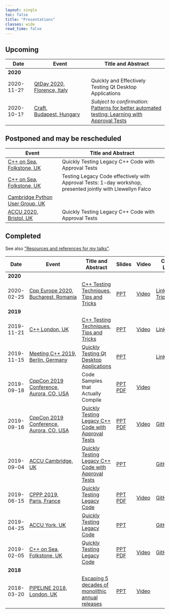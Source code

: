 ```yaml
---
layout: single
toc: false
title: "Presentations"
classes: wide
read_time: false
---
```


## Upcoming

| Date  | Event | Title and Abstract |
| ----- | ----- | ------------------ |
| **2020** | &nbsp; | &nbsp; |
| <span class="text-tabular-dates">2020-11-2?</span> | [QtDay 2020, Florence,&nbsp;Italy](https://www.qtday.it/) | Quickly and Effectively Testing Qt Desktop Applications |
| <span class="text-tabular-dates">2020-10-1?</span> | [Craft, Budapest,&nbsp;Hungary](https://craft-conf.com) | _Subject to confirmation:_<br>[Patterns for better automated testing: Learning with Approval Tests](https://craft-conf.com/speaker/ClareMacrae) |

## Postponed and may be rescheduled

| Event | Title and Abstract |
| ----- | ------------------ |
| [C++ on Sea, Folkstone,&nbsp;UK](https://cpponsea.uk/) | Quickly Testing Legacy C++ Code with Approval Tests |
| [C++ on Sea, Folkstone,&nbsp;UK](https://cpponsea.uk/) | Testing Legacy Code effectively with Approval Tests: 1-day workshop, presented jointly with Llewellyn Falco |
| [Cambridge Python User Group, UK](https://www.meetup.com/CamPUG/) | &nbsp; |
| [ACCU 2020, Bristol,&nbsp;UK](https://conference.accu.org/) | Quickly Testing Legacy C++ Code with Approval Tests |

## Completed

See also ["Resources and references for my talks"](https://github.com/claremacrae/talks).

| Date  | Event | Title and Abstract | Slides  | Video | Code / Links |
| ----- | ----- | ------------------ | ------- | ----- | ------------ |
| **2020** | &nbsp; | &nbsp; | &nbsp; | &nbsp; | &nbsp; |
| <span class="text-tabular-dates">2020-02-25</span> | [Cpp Europe 2020, Bucharest,&nbsp;Romania](https://cppeurope.com) | [C++ Testing Techniques, Tips and Tricks](https://cppeurope.com/sessions/cpp-testing-techniques-tips-and-tricks/) | [PPT](https://www.slideshare.net/ClareMacrae/cpp-testing-techniques-tips-and-tricks-cpp-europe) | [Video](https://www.youtube.com/watch?v=-5N-u34L7wo&list=PLKkbEnCSP7sek-bn-Ae-b16aa7y_mc2EH&index=10&t=0s) | [Links](https://github.com/claremacrae/talks/blob/master/Cpp_Testing_Techniques_Tips_and_Tricks.md#top) <br> [Trip&nbsp;Report](/blog/2020/03/cppeurope-2020) |
| **2019** | &nbsp; | &nbsp; | &nbsp; | &nbsp; | &nbsp; |
| <span class="text-tabular-dates">2019-11-21</span> | [C++ London, UK](https://www.meetup.com/CppLondon/) | [C++ Testing Techniques, Tips and Tricks](https://www.meetup.com/CppLondon/events/265146936/) | [PPT](https://www.slideshare.net/ClareMacrae/c-testing-techniques-tips-and-tricks-c-london) | [Video](https://www.youtube.com/watch?v=j3prZoR8c_c) | [Links](https://github.com/claremacrae/talks/blob/master/Cpp_Testing_Techniques_Tips_and_Tricks.md#top) |
| <span class="text-tabular-dates">2019-11-15</span> | [Meeting C++ 2019, Berlin,&nbsp;Germany](https://meetingcpp.com/2019/) | [Quickly Testing Qt Desktop Applications](https://meetingcpp.com/2019/Talks/items/Quickly_Testing_Qt_Desktop_Applications.html) | [PPT](https://www.slideshare.net/ClareMacrae/quickly-testing-qt-desktop-applications) | &nbsp; | [Links](https://github.com/claremacrae/talks/blob/master/Quickly_Testing_Qt_Desktop_Applications.md#top) |
| <span class="text-tabular-dates">2019-09-18</span> | [CppCon 2019 Conference, Aurora,&nbsp;CO,&nbsp;USA](https://cppcon.org/) | Code Samples that Actually Compile |  [PPT](https://www.slideshare.net/ClareMacrae/code-samples-that-actually-compile-clare-macrae-179736904) [PDF](https://github.com/CppCon/CppCon2019/raw/master/Lightning%20Talks%20and%20Lunch%20Sessions/code_samples_that_actually_compile/code_samples_that_actually_compile__clare_macrae__cppcon_2019.pdf) | [Video](https://www.youtube.com/watch?v=8mkHhwGkbXg) | &nbsp; |
| <span class="text-tabular-dates">2019-09-16</span> | [CppCon 2019 Conference, Aurora,&nbsp;CO,&nbsp;USA](https://cppcon.org/) | [Quickly Testing Legacy C++ Code with Approval Tests](https://cppcon2019.sched.com/event/Sfdj/quickly-testing-legacy-c-code-with-approval-tests) | [PPT](https://www.slideshare.net/ClareMacrae/quickly-testing-legacy-c-code-with-approval-tests) [PDF](https://github.com/CppCon/CppCon2019/tree/master/Presentations/quickly_testing_legacy_cpp_code_with_approval_tests) | [Video](https://www.youtube.com/watch?v=3GZHvcdq32s) | [GitHub](https://github.com/claremacrae/ApprovalTests.cpp.Demos/tree/2019-09-cppcon) |
| <span class="text-tabular-dates">2019-09-04</span> | [ACCU Cambridge, UK](https://www.meetup.com/ACCU-Cambridge/) | [Quickly Testing Legacy C++ Code with Approval Tests](https://www.meetup.com/ACCU-Cambridge/events/262761572/) | [PPT](https://www.slideshare.net/ClareMacrae/quickly-testing-legacy-cpp-code-accu-cam-2019) | &nbsp; | [GitHub](https://github.com/claremacrae/ApprovalTests.cpp.Demos/tree/2019-09-accu-cambridge) |
| <span class="text-tabular-dates">2019-06-15</span> | [CPPP 2019, Paris,&nbsp;France](https://cppp.fr/) | [Quickly Testing Legacy Code](https://cppp.fr/index.php?L=0&id=20#talk.ClareMacrae) | [PPT](https://www.slideshare.net/ClareMacrae/quickly-testing-legacy-code-cpppfr-2019-clare-macrae) [PDF](https://github.com/cppp-france/CPPP-19/tree/master/quickly_testing_legacy_code-Clare_Macrae) | [Video](https://www.youtube.com/watch?v=JnoNTc-BmB8) | [GitHub](https://github.com/claremacrae/cppp2019) |
| <span class="text-tabular-dates">2019-04-25</span> | [ACCU York, UK](https://www.meetup.com/ACCU-York/) | [Quickly Testing Legacy Code](https://www.meetup.com/ACCU-York/events/259156413/) | [PPT](https://www.slideshare.net/ClareMacrae/quickly-testing-legacy-code-accu-york-april-2019) | &nbsp; |  [GitHub](https://github.com/claremacrae/cpponsea2019/tree/accu_york_2019) |
| <span class="text-tabular-dates">2019-02-05</span> | [C++ on Sea, Folkstone,&nbsp;UK](https://cpponsea.uk/) | [Quickly Testing Legacy Code](https://cpponsea.uk/2019/sessions/quickly-testing-legacy-code.html) | [PPT](https://www.slideshare.net/ClareMacrae/quickly-testing-legacy-code) [PDF](https://github.com/philsquared/cpponsea-slides/raw/master/2019/Clare%20Macrae%20-%20Quickly%20Testing%20Legacy%20Code.pdf) | [Video](https://www.youtube.com/watch?v=dtm8V3TIB6k) | [GitHub](https://github.com/claremacrae/cpponsea2019)  |
| **2018** | &nbsp; | &nbsp; | &nbsp; | &nbsp; | &nbsp; |
| <span class="text-tabular-dates">2018-03-20</span> | [PIPELINE 2018, London,&nbsp;UK](https://pipelineconf.info/) | [Escaping 5 decades of monolithic annual releases](https://pipelineconf.info/pipeline-speakers/clare-macrae/) | [PPT](https://www.slideshare.net/ClareMacrae/escaping-5-decades-of-monolithic-annual-releases-91187595) | [Video](https://www.youtube.com/watch?v=dxXNvRvBzgM) | &nbsp; |
